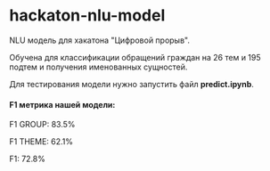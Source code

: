 # hackaton-nlu-model
NLU модель для хакатона "Цифровой прорыв".

Обучена для классификации обращений граждан на 26 тем и 195 подтем и получения именованных сущностей.

Для тестирования модели нужно запустить файл **predict.ipynb**.

#### F1 метрика нашей модели:
F1 GROUP:  83.5%

F1 THEME:  62.1%

F1:  72.8%
